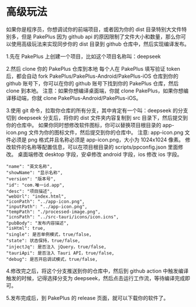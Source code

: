 # 高级玩法

如果你是程序员，你想调试你的前端项目，或者因为你的 dist 目录特别大文件特别多，但是 PakePlus 因为 github api 的原因限制了文件大小和数量，那么你可以使用高级玩法来实现同步你的 dist 目录到 github 仓库中，然后实现编译发布。

1.先在 PakePlus 上创建一个项目，比如这个项目名称叫：deepseek

2.然后 clone 你的 PakePlus 仓库到本地
每个人在 PakePlus 填写验证 token 后，都会自动 fork PakePlus/PakePlus-Android/PakePlus-iOS 仓库到你的 github 账号下，你可以在你的 github 账号下找到你的 PakePlus 仓库，然后 clone 到本地。
注意：如果你想编译桌面端，你就 clone PakePlus，如果你想编译移动端，你就 clone PakePlus-Android/PakePlus-iOS。

3.使用 git 命令，拉取你仓库的所有分支，其中肯定有一个叫：deepseek 的分支
切到 deepseek 分支后，将你的 dist 文件夹内容复制到 src 目录下，然后提交到你的仓库中。
如果你同时想修改软件图标，你可以替换项目根目录的 app-icon.png 文件为你的图标文件，然后提交到你的仓库中。
注意: app-icon.png 文件必须是 png 格式并且名称必须是 app-icon.png，大小为 1024x1024 像素。
修改软件的名称等配置信息，可以在项目根目录的 scripts/ppconfig.json 里面修改。
桌面端修改 desktop 字段，安卓修改 android 字段，ios 修改 ios 字段。

```
"name": "英文名称",
"showName": "显示名称",
"version": "版本号",
"id": "com.唯一id.app",
"desc": "项目描述",
"webUrl": "index.html",
"iconPath": "../app-icon.png",
"inputPath": "../app-icon.png",
"tempPath": "./processed-image.png",
"icnsPath": "../src-tauri/icons/icon.icns",
"pubBody": "发布内容描述",
"isHtml": true,
"single": 是否单例模式，true/false,
"state": 状态保持，true/false,
"injectJq": 是否注入 jQuery，true/false,
"tauriApi": 是否注入 Tauri API，true/false,
"debug": 是否开启调试模式，true/false,
```

4.修改完之后，将这个分支推送到你的仓库中，然后到 github action 中触发编译
触发的时候，记得选择分支为 deepseek，然后点击运行工作流，等待编译完成即可。

5.发布完成后，到 PakePlus 的 release 页面，就可以下载你的软件了。
